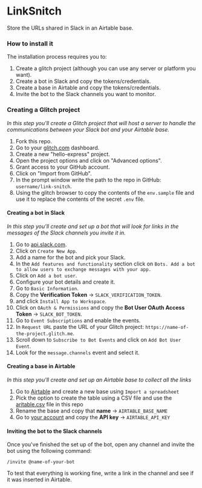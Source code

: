 LinkSnitch
==========

Store the URLs shared in Slack in an Airtable base.

### How to install it

The installation process requires you to: 

1. Create a glitch project (although you can use any server or platform you want).
2. Create a bot in Slack and copy the tokens/credentials.
3. Create a base in Airtable and copy the tokens/credentials.
4. Invite the bot to the Slack channels you want to monitor.

### Creating a Glitch project

*In this step you'll create a Glitch project that will host a server to handle the communications between your Slack bot and your Airtable base.*

1. Fork this repo.
2. Go to your [glitch.com](https://glitch.com) dashboard.
3. Create a new "hello-express" project.
4. Open the project options and click on "Advanced options".
5. Grant access to your GitHub account.
6. Click on "Import from GitHub".
7. In the prompt window write the path to the repo in GitHub: `username/link-snitch`.
8. Using the glitch browser to copy the contents of the `env.sample` file and use it to replace the contents of the secret `.env` file.

#### Creating a bot in Slack

*In this step you'll create and set up a bot that will look for links in the messages of the Slack channels you invite it in.*

1. Go to [api.slack.com](https://api.slack.com).
2. Click on `Create New App`.
3. Add a name for the bot and pick your Slack.
4. In the `Add features and functionality` section click on `Bots. Add a bot to allow users to exchange messages with your app.`
5. Click on `Add a bot user`.
6. Configure your bot details and create it.
7. Go to `Basic Information`.
8. Copy the **Verification Token** → `SLACK_VERIFICATION_TOKEN`.
9. and click `Install App to Workspace`.
8. Click on `OAuth & Permissions` and copy the **Bot User OAuth Access Token** → `SLACK_BOT_TOKEN`.
9. Go to `Event Subscriptions` and enable the events.
10. In `Request URL` paste the URL of your Glitch project: `https://name-of-the-project.glitch.me`.
11. Scroll down to `Subscribe to Bot Events` and click on `Add Bot User Event`.
12. Look for the `message.channels` event and select it.

#### Creating a base in Airtable

*In this step you'll create and set up an Airtable base to collect all the links*

1. Go to [Airtable](https://airtable.com) and create a new base using `Import a spreadsheet`
2. Pick the option to create the table using a CSV file and use the [aritable.csv](airtable.csv) file in this repo
3. Rename the base and copy that **name** → `AIRTABLE_BASE_NAME`
4. Go to [your account](https://airtable.com/account) and copy the **API key** → `AIRTABLE_API_KEY`

#### Inviting the bot to the Slack channels

Once you've finished the set up of the bot, open any channel and invite the bot using the following command:

`/invite @name-of-your-bot`

To test that everything is working fine, write a link in the channel and see if it was inserted in Airtable.



